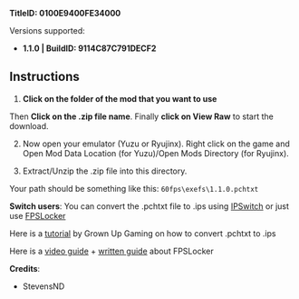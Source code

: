 **TitleID: 0100E9400FE34000**

Versions supported:

- **1.1.0 | BuildID: 9114C87C791DECF2**

## Instructions

1. **Click on the folder of the mod that you want to use**

Then **Click on the .zip file name**. Finally **click on View Raw** to start the download.

2. Now open your emulator (Yuzu or Ryujinx). Right click on the game and Open Mod Data Location (for Yuzu)/Open Mods Directory (for Ryujinx).

3. Extract/Unzip the .zip file into this directory.

Your path should be something like this: `60fps\exefs\1.1.0.pchtxt`

**Switch users**: You can convert  the .pchtxt file to .ips using [IPSwitch](https://github.com/3096/ipswitch) or just use [FPSLocker](https://github.com/masagrator/FPSLocker)

Here is a [tutorial](https://youtu.be/m-V6Rs2sm9w?si=-b10u6yv0dhih5Kk) by Grown Up Gaming on how to convert .pchtxt to .ips

Here is a [video guide](https://youtu.be/0X5g6HF7LB4?si=n-UtFAEAj2VtjEQQ) + [written guide](https://rentry.co/NSwitch60FPSLockerGuide) about FPSLocker

**Credits**: 

- StevensND
